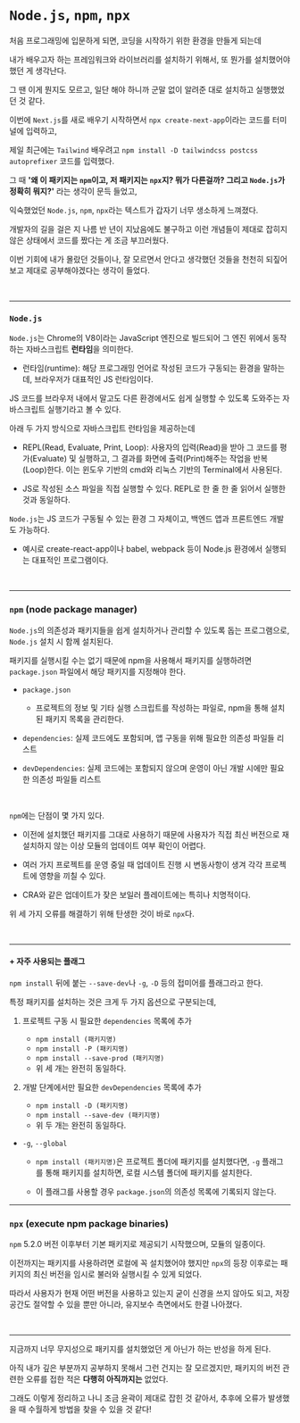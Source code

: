 # `Node.js`, `npm`, `npx`

처음 프로그래밍에 입문하게 되면, 코딩을 시작하기 위한 환경을 만들게 되는데

내가 배우고자 하는 프레임워크와 라이브러리를 설치하기 위해서, 또 뭔가를 설치했어야 했던 게 생각난다.

그 땐 이게 뭔지도 모르고, 일단 해야 하니까 군말 없이 알려준 대로 설치하고 실행했었던 것 같다.

이번에 `Next.js`를 새로 배우기 시작하면서 `npx create-next-app`이라는 코드를 터미널에 입력하고,

제일 최근에는 `Tailwind` 배우려고 `npm install -D tailwindcss postcss autoprefixer` 코드를 입력했다.

그 때 **'왜 이 패키지는 `npm`이고, 저 패키지는 `npx`지? 뭐가 다른걸까? 그리고 `Node.js`가 정확히 뭐지?'** 라는 생각이 문득 들었고,

익숙했었던 `Node.js`, `npm`, `npx`라는 텍스트가 갑자기 너무 생소하게 느껴졌다.

개발자의 길을 걸은 지 나름 반 년이 지났음에도 불구하고 이런 개념들이 제대로 잡히지 않은 상태에서 코드를 짰다는 게 조금 부끄러웠다.

이번 기회에 내가 몰랐던 것들이나, 잘 모르면서 안다고 생각했던 것들을 천천히 되짚어 보고 제대로 공부해야겠다는 생각이 들었다.

<br />

<hr />

### `Node.js`

`Node.js`는 Chrome의 V8이라는 JavaScript 엔진으로 빌드되어 그 엔진 위에서 동작하는 자바스크립트 **런타임**을 의미한다.

- 런타임(runtime): 해당 프로그래밍 언어로 작성된 코드가 구동되는 환경을 말하는데, 브라우저가 대표적인 JS 런타임이다.

JS 코드를 브라우저 내에서 말고도 다른 환경에서도 쉽게 실행할 수 있도록 도와주는 자바스크립트 실행기라고 볼 수 있다.

아래 두 가지 방식으로 자바스크립트 런타임을 제공하는데

- REPL(Read, Evaluate, Print, Loop): 사용자의 입력(Read)을 받아 그 코드를 평가(Evaluate) 및 실행하고, 그 결과를 화면에 출력(Print)해주는 작업을 반복(Loop)한다. 이는 윈도우 기반의 cmd와 리눅스 기반의 Terminal에서 사용된다.

- JS로 작성된 소스 파일을 직접 실행할 수 있다. REPL로 한 줄 한 줄 읽어서 실행한 것과 동일하다.

`Node.js`는 JS 코드가 구동될 수 있는 환경 그 자체이고, 백엔드 앱과 프론트엔드 개발도 가능하다.

- 예시로 create-react-app이나 babel, webpack 등이 Node.js 환경에서 실행되는 대표적인 프로그램이다.

<br />

<hr />

### `npm` (node package manager)

`Node.js`의 의존성과 패키지들을 쉽게 설치하거나 관리할 수 있도록 돕는 프로그램으로, `Node.js` 설치 시 함께 설치된다.

패키지를 실행시킬 수는 없기 때문에 npm을 사용해서 패키지를 실행하려면 `package.json` 파일에서 해당 패키지를 지정해야 한다.

- `package.json`

  - 프로젝트의 정보 및 기타 실행 스크립트를 작성하는 파일로, npm을 통해 설치된 패키지 목록을 관리한다.

- `dependencies`: 실제 코드에도 포함되며, 앱 구동을 위해 필요한 의존성 파일들 리스트

- `devDependencies`: 실제 코드에는 포함되지 않으며 운영이 아닌 개발 시에만 필요한 의존성 파일들 리스트

<br />

`npm`에는 단점이 몇 가지 있다.

- 이전에 설치했던 패키지를 그대로 사용하기 때문에 사용자가 직접 최신 버전으로 재설치하지 않는 이상 모듈의 업데이트 여부 확인이 어렵다.

- 여러 가지 프로젝트를 운영 중일 때 업데이트 진행 시 변동사항이 생겨 각각 프로젝트에 영향을 끼칠 수 있다.

- CRA와 같은 업데이트가 잦은 보일러 플레이트에는 특히나 치명적이다.

위 세 가지 오류를 해결하기 위해 탄생한 것이 바로 `npx`다.

<br />

<hr />

#### + 자주 사용되는 플래그

`npm install` 뒤에 붙는 `--save-dev`나 `-g`, `-D` 등의 접미어를 플래그라고 한다.

특정 패키지를 설치하는 것은 크게 두 가지 옵션으로 구분되는데,

1. 프로젝트 구동 시 필요한 `dependencies` 목록에 추가

   - `npm install (패키지명)`
   - `npm install -P (패키지명)`
   - `npm install --save-prod (패키지명)`
   - 위 세 개는 완전히 동일하다.

2. 개발 단계에서만 필요한 `devDependencies` 목록에 추가

   - `npm install -D (패키지명)`
   - `npm install --save-dev (패키지명)`
   - 위 두 개는 완전히 동일하다.

- `-g`, `--global`

  - `npm install (패키지명)`은 프로젝트 폴더에 패키지를 설치했다면, `-g` 플래그를 통해 패키지를 설치하면, 로컬 시스템 폴더에 패키지를 설치한다.

  - 이 플래그를 사용할 경우 `package.json`의 의존성 목록에 기록되지 않는다.

<hr />

### `npx` (execute npm package binaries)

`npm` 5.2.0 버전 이후부터 기본 패키지로 제공되기 시작했으며, 모듈의 일종이다.

이전까지는 패키지를 사용하려면 로컬에 꼭 설치했어야 했지만 `npx`의 등장 이후로는 패키지의 최신 버전을 임시로 불러와 실행시킬 수 있게 되었다.

따라서 사용자가 현재 어떤 버전을 사용하고 있는지 굳이 신경을 쓰지 않아도 되고, 저장 공간도 절약할 수 있을 뿐만 아니라, 유지보수 측면에서도 한결 나아졌다.

<br />

<hr />

지금까지 너무 무지성으로 패키지를 설치했었던 게 아닌가 하는 반성을 하게 된다.

아직 내가 깊은 부분까지 공부하지 못해서 그런 건지는 잘 모르겠지만, 패키지의 버전 관련한 오류를 접한 적은 **다행히 아직까지는** 없었다.

그래도 이렇게 정리하고 나니 조금 윤곽이 제대로 잡힌 것 같아서, 추후에 오류가 발생했을 때 수월하게 방법을 찾을 수 있을 것 같다!
